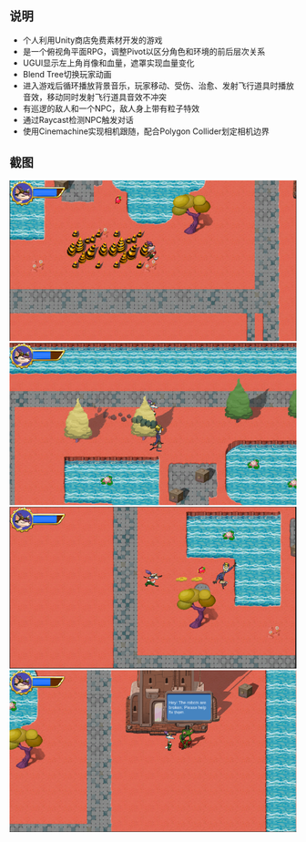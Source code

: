 ## 说明
* 个人利用Unity商店免费素材开发的游戏
* 是一个俯视角平面RPG，调整Pivot以区分角色和环境的前后层次关系
* UGUI显示左上角肖像和血量，遮罩实现血量变化
* Blend Tree切换玩家动画
* 进入游戏后循环播放背景音乐，玩家移动、受伤、治愈、发射飞行道具时播放音效，移动同时发射飞行道具音效不冲突
* 有巡逻的敌人和一个NPC，敌人身上带有粒子特效
* 通过Raycast检测NPC触发对话
* 使用Cinemachine实现相机跟随，配合Polygon Collider划定相机边界

## 截图
<img src='https://github.com/ke-Grandet/Unity2DRubyAdventure/blob/master/images/1.png' />
<img src='https://github.com/ke-Grandet/Unity2DRubyAdventure/blob/master/images/2.png' />
<img src='https://github.com/ke-Grandet/Unity2DRubyAdventure/blob/master/images/3.png' />
<img src='https://github.com/ke-Grandet/Unity2DRubyAdventure/blob/master/images/4.png' />